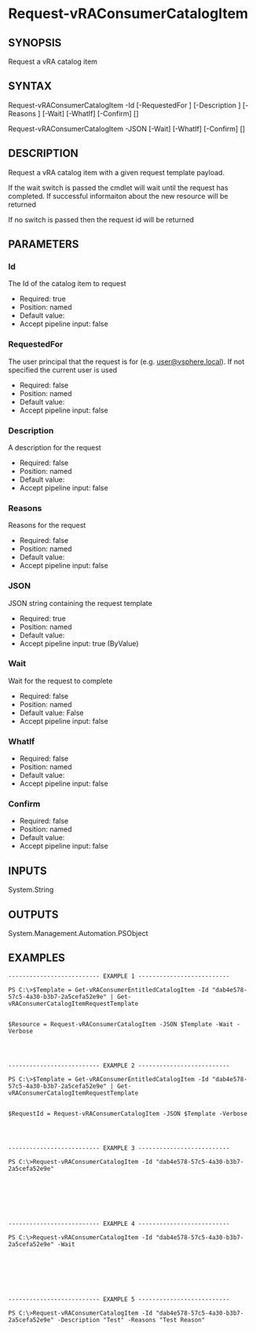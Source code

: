 # Request-vRAConsumerCatalogItem

## SYNOPSIS
    
Request a vRA catalog item

## SYNTAX
 Request-vRAConsumerCatalogItem -Id <String> [-RequestedFor <String>] [-Description <String>] [-Reasons <String>] [-Wait] [-WhatIf] [-Confirm] [<CommonParameters>] Request-vRAConsumerCatalogItem -JSON <String> [-Wait] [-WhatIf] [-Confirm] [<CommonParameters>]    

## DESCRIPTION

Request a vRA catalog item with a given request template payload. 

If the wait switch is passed the cmdlet will wait until the request has completed. If successful informaiton
about the new resource will be returned

If no switch is passed then the request id will be returned

## PARAMETERS


### Id

The Id of the catalog item to request

* Required: true
* Position: named
* Default value: 
* Accept pipeline input: false

### RequestedFor

The user principal that the request is for (e.g. user@vsphere.local). If not specified the current user is used

* Required: false
* Position: named
* Default value: 
* Accept pipeline input: false

### Description

A description for the request

* Required: false
* Position: named
* Default value: 
* Accept pipeline input: false

### Reasons

Reasons for the request

* Required: false
* Position: named
* Default value: 
* Accept pipeline input: false

### JSON

JSON string containing the request template

* Required: true
* Position: named
* Default value: 
* Accept pipeline input: true (ByValue)

### Wait

Wait for the request to complete

* Required: false
* Position: named
* Default value: False
* Accept pipeline input: false

### WhatIf


* Required: false
* Position: named
* Default value: 
* Accept pipeline input: false

### Confirm


* Required: false
* Position: named
* Default value: 
* Accept pipeline input: false

## INPUTS

System.String

## OUTPUTS

System.Management.Automation.PSObject

## EXAMPLES
```
-------------------------- EXAMPLE 1 --------------------------

PS C:\>$Template = Get-vRAConsumerEntitledCatalogItem -Id "dab4e578-57c5-4a30-b3b7-2a5cefa52e9e" | Get-vRAConsumerCatalogItemRequestTemplate


$Resource = Request-vRAConsumerCatalogItem -JSON $Template -Wait -Verbose




-------------------------- EXAMPLE 2 --------------------------

PS C:\>$Template = Get-vRAConsumerEntitledCatalogItem -Id "dab4e578-57c5-4a30-b3b7-2a5cefa52e9e" | Get-vRAConsumerCatalogItemRequestTemplate


$RequestId = Request-vRAConsumerCatalogItem -JSON $Template -Verbose




-------------------------- EXAMPLE 3 --------------------------

PS C:\>Request-vRAConsumerCatalogItem -Id "dab4e578-57c5-4a30-b3b7-2a5cefa52e9e"







-------------------------- EXAMPLE 4 --------------------------

PS C:\>Request-vRAConsumerCatalogItem -Id "dab4e578-57c5-4a30-b3b7-2a5cefa52e9e" -Wait







-------------------------- EXAMPLE 5 --------------------------

PS C:\>Request-vRAConsumerCatalogItem -Id "dab4e578-57c5-4a30-b3b7-2a5cefa52e9e" -Description "Test" -Reasons "Test Reason"
```

